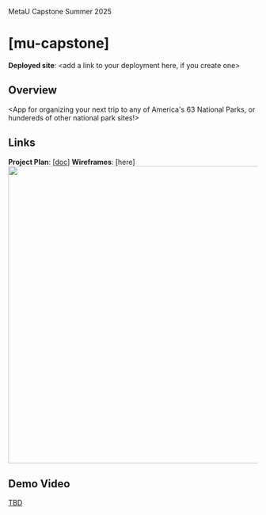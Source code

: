 
MetaU Capstone Summer 2025

# <National Parks Website> [mu-capstone]

**Deployed site**: <add a link to your deployment here, if you create one>

## Overview
<App for organizing your next trip to any of America's 63 National Parks, or hundereds of other national park sites!>


## Links
**Project Plan**: [[doc](https://docs.google.com/document/d/1ExDFxHniCHqwrjDeSFCoBDMEXSRCQCg7TZVLwZaXWuE/edit?usp=sharing)]<add link to your project plan here>
**Wireframes**: [here]<add a link to wire frames>
<img src="OR_INSERT_INLINE_YOUR_WIREFRAME_IMAGE_URL" width=600>

<add any other links here as you work on your project>

## Demo Video
[TBD](<insert link in Week 9!>)
